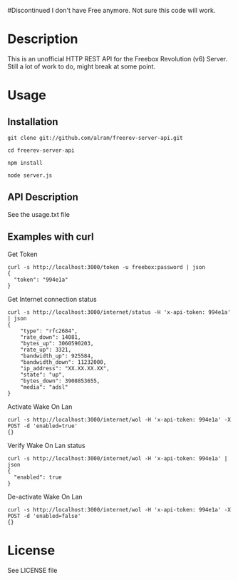 #Discontinued
I don't have Free anymore. Not sure this code will work.

# Description

This is an unofficial HTTP REST API for the Freebox Revolution (v6) Server.
Still a lot of work to do, might break at some point.

# Usage

## Installation

	git clone git://github.com/alram/freerev-server-api.git

	cd freerev-server-api

	npm install

	node server.js

## API Description

See the usage.txt file

## Examples with curl

Get Token

	curl -s http://localhost:3000/token -u freebox:password | json
	{
	  "token": "994e1a"
	}

Get Internet connection status

	curl -s http://localhost:3000/internet/status -H 'x-api-token: 994e1a' | json
	{
		"type": "rfc2684",
		"rate_down": 14081,
		"bytes_up": 3060590203,
		"rate_up": 3321,
		"bandwidth_up": 925584,
		"bandwidth_down": 11232000,
		"ip_address": "XX.XX.XX.XX",
		"state": "up",
		"bytes_down": 3908853655,
		"media": "adsl"
	}

Activate Wake On Lan

	curl -s http://localhost:3000/internet/wol -H 'x-api-token: 994e1a' -X POST -d 'enabled=true'
	{}

Verify Wake On Lan status

	curl -s http://localhost:3000/internet/wol -H 'x-api-token: 994e1a' | json
	{
	  "enabled": true
	}

De-activate Wake On Lan

	curl -s http://localhost:3000/internet/wol -H 'x-api-token: 994e1a' -X POST -d 'enabled=false'
	{}

# License

See LICENSE file

